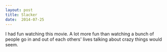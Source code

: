 ```yaml
---
layout: post
title: Slacker 
date:  2014-07-25 
---
```

 I had fun watching this movie. A lot more fun than watching a bunch of people go in and out of each others' lives talking about crazy things would seem.

